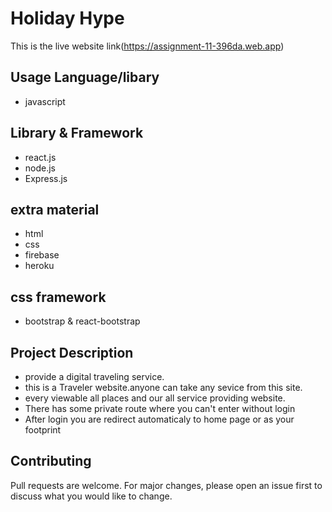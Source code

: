 # Holiday Hype

This is the live website link(https://assignment-11-396da.web.app)

## Usage Language/libary
- javascript

## Library & Framework
- react.js
- node.js
- Express.js



## extra material
- html
- css
- firebase
- heroku

## css framework
- bootstrap & react-bootstrap

## Project Description
- provide a digital traveling service.
- this is a Traveler website.anyone can take any sevice from this site.
- every viewable all places and our all service providing website.
- There has some private route where you can't enter without login
- After login you are redirect automaticaly to home page or as your footprint


## Contributing
Pull requests are welcome. For major changes, please open an issue first to discuss what you would like to change.